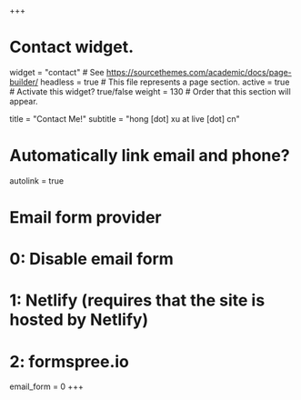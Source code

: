 +++
# Contact widget.
widget = "contact"  # See https://sourcethemes.com/academic/docs/page-builder/
headless = true  # This file represents a page section.
active = true  # Activate this widget? true/false
weight = 130  # Order that this section will appear.

title = "Contact Me!"
subtitle = "hong [dot] xu at live [dot] cn"

# Automatically link email and phone?
autolink = true

# Email form provider
#   0: Disable email form
#   1: Netlify (requires that the site is hosted by Netlify)
#   2: formspree.io
email_form = 0
+++



<div class="cleanslate w24tz-current-time w24tz-middle" style="display: inline-block !important; visibility: hidden !important; min-width:250px !important; min-height:145px !important;"><p><a href="//24timezones.com/world_directory/time_in_new_york.php" style="text-decoration: none" class="clock24" id="tz24-1578619353-c1179-eyJob3VydHlwZSI6IjEyIiwic2hvd2RhdGUiOiIxIiwic2hvd3NlY29uZHMiOiIxIiwiY29udGFpbmVyX2lkIjoiY2xvY2tfYmxvY2tfY2I1ZTE3ZDFkOTU4OGZhIiwidHlwZSI6ImRiIiwibGFuZyI6ImVuIn0=" title="New York actual time" target="_blank" rel="nofollow">New York</a></p><div id="clock_block_cb5e17d1d9588fa"></div></div>
<script type="text/javascript" src="//w.24timezones.com/l.js" async></script>

<div class="cleanslate w24tz-current-time w24tz-middle" style="display: inline-block !important; visibility: hidden !important; min-width:250px !important; min-height:145px !important;"><p><a href="//24timezones.com/Londres/heure" style="text-decoration: none" class="clock24" id="tz24-1578620258-c1136-eyJob3VydHlwZSI6MTIsInNob3dkYXRlIjoiMSIsInNob3dzZWNvbmRzIjoiMSIsImNvbnRhaW5lcl9pZCI6ImNsb2NrX2Jsb2NrX2NiNWUxN2Q1NjJkMmI1YSIsInR5cGUiOiJkYiIsImxhbmciOiJmciJ9" title="Londres Heure locale" target="_blank" rel="nofollow">London</a></p><div id="clock_block_cb5e17d562d2b5a"></div></div>
<script type="text/javascript" src="//w.24timezones.com/l.js" async></script>

<div class="cleanslate w24tz-current-time w24tz-middle" style="display: inline-block !important; visibility: hidden !important; min-width:250px !important; min-height:145px !important;"><p><a href="//24timezones.com/Zurich/zeit" style="text-decoration: none" class="clock24" id="tz24-1578619241-c1268-eyJob3VydHlwZSI6IjEyIiwic2hvd2RhdGUiOiIxIiwic2hvd3NlY29uZHMiOiIxIiwiY29udGFpbmVyX2lkIjoiY2xvY2tfYmxvY2tfY2I1ZTE3ZDE2OWE5YWU1IiwidHlwZSI6ImRiIiwibGFuZyI6ImRlIn0=" title="Zürich Uhrzeit" target="_blank" rel="nofollow">Zürich</a></p><div id="clock_block_cb5e17d169a9ae5"></div></div>
<script type="text/javascript" src="//w.24timezones.com/l.js" async></script>

<div class="cleanslate w24tz-current-time w24tz-middle" style="display: inline-block !important; visibility: hidden !important; min-width:250px !important; min-height:145px !important;"><p><a href="//24timezones.com/zh_shi/beijing_shi_zhong.php" style="text-decoration: none" class="clock24" id="tz24-1578619433-c133-eyJob3VydHlwZSI6IjEyIiwic2hvd2RhdGUiOiIxIiwic2hvd3NlY29uZHMiOiIxIiwiY29udGFpbmVyX2lkIjoiY2xvY2tfYmxvY2tfY2I1ZTE3ZDIyOWE3ZmUyIiwidHlwZSI6ImRiIiwibGFuZyI6InpoIn0=" title="時間 北京" target="_blank" rel="nofollow">北京</a></p><div id="clock_block_cb5e17d229a7fe2"></div></div>
<script type="text/javascript" src="//w.24timezones.com/l.js" async></script>
